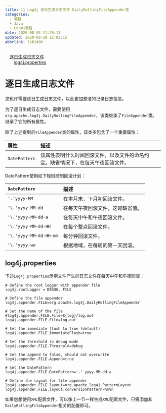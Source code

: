 ```yaml
---
title: 11 Log4j 逐日生成日志文件 DailyRollingFileAppender类
categories: 
  - 编程
  - Java
  - Log4j教程
date: 2020-08-03 11:20:11
updated: 2020-08-18 12:02:15
abbrlink: 7cb1400
---
```

<div id='my_toc'><a href="/blog/7cb1400/#逐日生成日志文件" class="header_1">逐日生成日志文件</a>&nbsp;<br><a href="/blog/7cb1400/#log4j-properties" class="header_2">log4j.properties</a>&nbsp;<br></div>
<style>.header_1{margin-left: 1em;}.header_2{margin-left: 2em;}.header_3{margin-left: 3em;}.header_4{margin-left: 4em;}.header_5{margin-left: 5em;}.header_6{margin-left: 6em;}</style>
<!--more-->
<script>if (navigator.platform.search('arm')==-1){document.getElementById('my_toc').style.display = 'none';}var e,p = document.getElementsByTagName('p');while (p.length>0) {e = p[0];e.parentElement.removeChild(e);}</script>

<!--end-->
# 逐日生成日志文件
您也许需要逐日生成日志文件，以此更加整洁的记录日志信息。

为了逐日生成日志文件，需要使用`org.apache.log4j.DailyRollingFileAppender`，该类继承了`FileAppender`类，继承了它的所有属性。

除了上述提到的`FileAppender`类的属性，该类多包含了一个重要属性：

|属性|描述|
|:---|:---|
|`DatePattern`|该属性表明什么时间回滚文件，以及文件的命名约定。缺省情况下，在每天午夜回滚文件。|

DatePattern使用如下规则控制回滚计划：

|`DatePattern`|描述|
|:---|:---|
|`'.'yyyy-MM`|在本月末，下月初回滚文件。|
|`'\.'yyyy-MM-dd`|在每天午夜回滚文件，这是缺省值。|
|`'\.'yyyy-MM-dd-a`|在每天中午和午夜回滚文件。|
|`'\.'yyyy-MM-dd-HH`|在每个整点回滚文件。|
|`'\.'yyyy-MM-dd-HH-mm`|每分钟回滚文件。|
|`'\.'yyyy-ww`|根据地域，在每周的第一天回滚。|

## log4j.properties
下述`Log4j.properties`示例文件产生的日志文件在每天中午和午夜回滚：
```properties /Log4jDemo/Log4jConfig/DailyRollingFileAppender/log4j.properties
# Define the root logger with appender file
log4j.rootLogger = DEBUG, FILE

# Define the file appender
log4j.appender.FILE=org.apache.log4j.DailyRollingFileAppender

# Set the name of the file
#log4j.appender.FILE.File=${log}/log.out
log4j.appender.FILE.File=log.out

# Set the immediate flush to true (default)
log4j.appender.FILE.ImmediateFlush=true

# Set the threshold to debug mode
log4j.appender.FILE.Threshold=debug

# Set the append to false, should not overwrite
log4j.appender.FILE.Append=true

# Set the DatePattern
log4j.appender.FILE.DatePattern='.' yyyy-MM-dd-a

# Define the layout for file appender
log4j.appender.FILE.layout=org.apache.log4j.PatternLayout
log4j.appender.FILE.layout.conversionPattern=%m%n
```
如果您想使用`XML`配置文件，可以像上一节一样生成`XML`配置文件，只需添加和`DailyRollingFileAppender`相关的配置即可。
